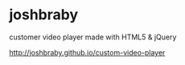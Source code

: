 # joshbraby
customer video player made with HTML5 & jQuery

http://joshbraby.github.io/custom-video-player